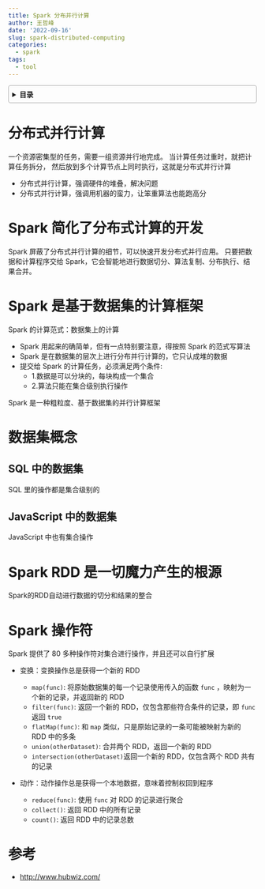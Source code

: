```yaml
---
title: Spark 分布并行计算
author: 王哲峰
date: '2022-09-16'
slug: spark-distributed-computing
categories:
  - spark
tags:
  - tool
---
```


<style>
details {
    border: 1px solid #aaa;
    border-radius: 4px;
    padding: .5em .5em 0;
}
summary {
    font-weight: bold;
    margin: -.5em -.5em 0;
    padding: .5em;
}
details[open] {
    padding: .5em;
}
details[open] summary {
    border-bottom: 1px solid #aaa;
    margin-bottom: .5em;
}
</style>

<details><summary>目录</summary><p>

- [分布式并行计算](#分布式并行计算)
- [Spark 简化了分布式计算的开发](#spark-简化了分布式计算的开发)
- [Spark 是基于数据集的计算框架](#spark-是基于数据集的计算框架)
- [数据集概念](#数据集概念)
  - [SQL 中的数据集](#sql-中的数据集)
  - [JavaScript 中的数据集](#javascript-中的数据集)
- [Spark RDD 是一切魔力产生的根源](#spark-rdd-是一切魔力产生的根源)
- [Spark 操作符](#spark-操作符)
- [参考](#参考)
</p></details><p></p>

# 分布式并行计算

一个资源密集型的任务，需要一组资源并行地完成。
当计算任务过重时，就把计算任务拆分，
然后放到多个计算节点上同时执行，这就是分布式并行计算

* 分布式并行计算，强调硬件的堆叠，解决问题
* 分布式并行计算，强调用机器的蛮力，让笨重算法也能跑高分

# Spark 简化了分布式计算的开发

Spark 屏蔽了分布式并行计算的细节，可以快速开发分布式并行应用。
只要把数据和计算程序交给 Spark，它会智能地进行数据切分、算法复制、分布执行、结果合并。

# Spark 是基于数据集的计算框架

Spark 的计算范式：数据集上的计算

* Spark 用起来的确简单，但有一点特别要注意，得按照 Spark 的范式写算法
* Spark 是在数据集的层次上进行分布并行计算的，它只认成堆的数据
* 提交给 Spark 的计算任务，必须满足两个条件:
    - 1.数据是可以分块的，每块构成一个集合
    - 2.算法只能在集合级别执行操作

Spark 是一种粗粒度、基于数据集的并行计算框架

# 数据集概念

## SQL 中的数据集

SQL 里的操作都是集合级别的

## JavaScript 中的数据集

JavaScript 中也有集合操作

# Spark RDD 是一切魔力产生的根源

Spark的RDD自动进行数据的切分和结果的整合

# Spark 操作符

Spark 提供了 80 多种操作符对集合进行操作，并且还可以自行扩展

* 变换：变换操作总是获得一个新的 RDD

    - `map(func)`: 将原始数据集的每一个记录使用传入的函数 `func` ，映射为一个新的记录，并返回新的 RDD
    - `filter(func)`: 返回一个新的 RDD，仅包含那些符合条件的记录，即 `func` 返回 `true`
    - `flatMap(func)`: 和 `map` 类似，只是原始记录的一条可能被映射为新的 RDD 中的多条
    - `union(otherDataset)`: 合并两个 RDD，返回一个新的 RDD
    - `intersection(otherDataset)`返回一个新的 RDD，仅包含两个 RDD 共有的记录

* 动作：动作操作总是获得一个本地数据，意味着控制权回到程序

    - `reduce(func)`: 使用 `func` 对 RDD 的记录进行聚合
    - `collect()`: 返回 RDD 中的所有记录
    - `count()`: 返回 RDD 中的记录总数


# 参考

- http://www.hubwiz.com/